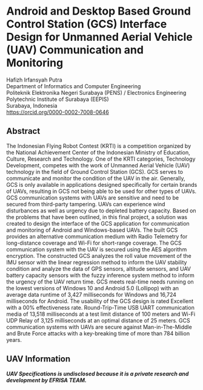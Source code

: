 # Android and Desktop Based Ground Control Station (GCS) Interface Design for Unmanned Aerial Vehicle (UAV) Communication and Monitoring

Hafizh Irfansyah Putra  
Department of Informatics and Computer Engineering  
Politeknik Elektronika Negeri Surabaya (PENS) / Electronics Engineering Polytechnic Institute of Surabaya (EEPIS)  
Surabaya, Indonesia  
https://orcid.org/0000-0002-7008-0646  

## Abstract
The Indonesian Flying Robot Contest (KRTI) is a competition organized by the National Achievement Center of the Indonesian Ministry of Education, Culture, Research and Technology. One of the KRTI categories, Technology Development, competes with the work of Unmanned Aerial Vehicle (UAV) technology in the field of Ground Control Station (GCS). GCS serves to communicate and monitor the condition of the UAV in the air. Generally, GCS is only available in applications designed specifically for certain brands of UAVs, resulting in GCS not being able to be used for other types of UAVs. GCS communication systems with UAVs are sensitive and need to be secured from third-party tampering. UAVs can experience wind disturbances as well as urgency due to depleted battery capacity. Based on the problems that have been outlined, in this final project, a solution was created to design the interface of the GCS application for communication and monitoring of Android and Windows-based UAVs. The built GCS provides an alternative communication medium with Radio Telemetry for long-distance coverage and Wi-Fi for short-range coverage. The GCS communication system with the UAV is secured using the AES algorithm encryption. The constructed GCS analyzes the roll value movement of the IMU sensor with the linear regression method to inform the UAV stability condition and analyze the data of GPS sensors, altitude sensors, and UAV battery capacity sensors with the fuzzy inference system method to inform the urgency of the UAV return time. GCS meets real-time needs running on the lowest versions of Windows 10 and Android 5.0 (Lollipop) with an average data runtime of 3,427 milliseconds for Windows and 16,724 milliseconds for Android. The usability of the GCS design is rated Excellent with a 00% effectiveness rate. Round-Trip-Time USB UART communication media of 13,518 milliseconds at a test limit distance of 100 meters and Wi-Fi UDP Relay of 3,125 milliseconds at an optimal distance of 25 meters. GCS communication systems with UAVs are secure against Man-in-The-Middle and Brute Force attacks with a key-breaking time of more than 784 billion years.

## UAV Information
_**UAV Specifications is undisclosed because it is a private research and development by EFRISA TEAM.**_